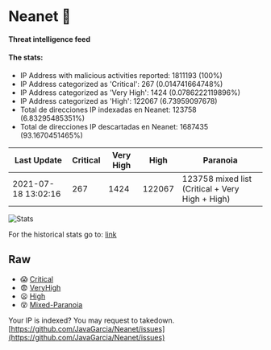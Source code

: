 # Neanet :hocho:
#### Threat intelligence feed
#### The stats:

- IP Address with malicious activities reported: 1811193 (100%)
- IP Address categorized as 'Critical':  267 (0.014741664748%)
- IP Address categorized as 'Very High':  1424 (0.0786222119896%)
- IP Address categorized as 'High':  122067 (6.73959097678)
- Total de direcciones IP indexadas en Neanet:  123758 (6.83295485351%)
- Total de direcciones IP descartadas en Neanet:  1687435 (93.1670451465%)

| Last Update | Critical | Very High | High | Paranoia |
| --- | --- | --- | --- | --- |
| 2021-07-18 13:02:16 | 267 | 1424 | 122067 | 123758 mixed list (Critical + Very High + High)|

![Stats](https://docs.google.com/spreadsheets/d/e/2PACX-1vSnaNMIXVabIpDJjufMlzH7poXnshF3mgd8Is1g9ytUEzVsP5my4Trn8f-xkoLLQ38xpL3HtmUexLo6/pubchart?oid=501124687&format=image)

For the historical stats go to: [link](/stats.csv)
## Raw
- :scream: [Critical](https://raw.githubusercontent.com/JavaGarcia/Neanet/master/blacklists/neanet_critical.txt)
- :fearful: [VeryHigh](https://raw.githubusercontent.com/JavaGarcia/Neanet/master/blacklists/neanet_veryHigh.txtt)
- :frowning: [High](https://raw.githubusercontent.com/JavaGarcia/Neanet/master/blacklists/neanet_high.txt)
- :dizzy_face: [Mixed-Paranoia](https://raw.githubusercontent.com/JavaGarcia/Neanet/master/blacklists/neanet_all.txt)


Your IP is indexed? You may request to takedown. [https://github.com/JavaGarcia/Neanet/issues](https://github.com/JavaGarcia/Neanet/issues)
































































































































































































































































































































































































































































































































































































































































































































































































































































































































































































































































































































































































































































































































































































































































































































































































































































































































































































































































































































































































































































































































































































































































































































































































































































































































































































































































































































































































































































































































































































































































































































































































































































































































































































































































































































































































































































































































































































































































































































































































































































































































































































































































































































































































































































































































































































































































































































































































































































































































































































































































































































































































































































































































































































































































































































































































































































































































































































































































































































































































































































































































































































































































































































































































































































































































































































































































































































































































































































































































































































































































































































































































































































































































































































































































































































































































































































































































































































































































